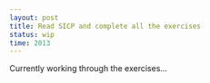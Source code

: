 ```yaml
---
layout: post
title: Read SICP and complete all the exercises
status: wip
time: 2013
---
```


Currently working through the exercises...